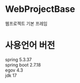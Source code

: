 # WebProjectBase
웹프로젝트 기본 프레임

# 사용언어 버전
spring 5.3.37<br>
spring boot 2.7.18<br>
egov 4.3<br>
jdk 17
